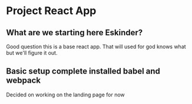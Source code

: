 # Project React App

## What are we starting here Eskinder?

Good question this is a base react app.
That will used for god knows what but we'll figure it out.

## Basic setup complete installed babel and webpack

Decided on working on the landing page for now
